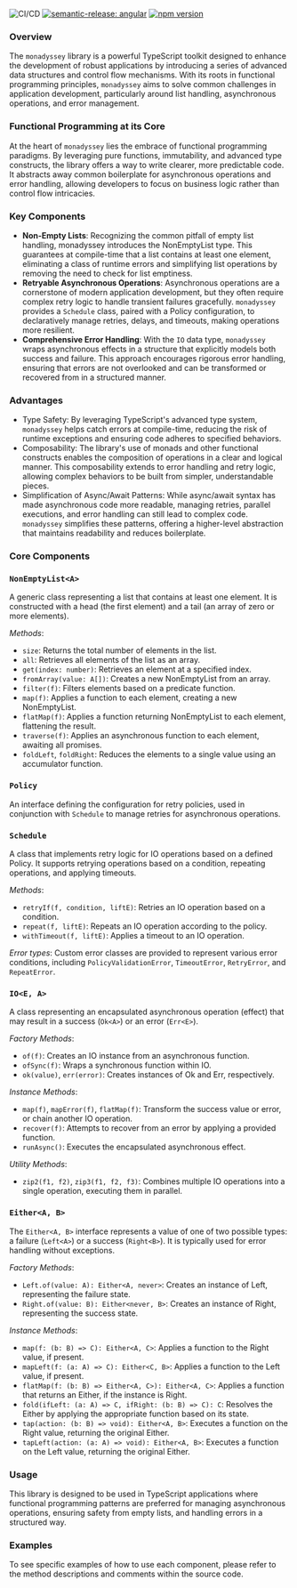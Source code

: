 ![CI/CD](https://github.com/gabriel-bornea/monadyssey/actions/workflows/release.yml/badge.svg)
[![semantic-release: angular](https://img.shields.io/badge/semantic--release-angular-e10079?logo=semantic-release)](https://github.com/semantic-release/semantic-release)
[![npm version](https://img.shields.io/npm/v/monadyssey.svg)](https://www.npmjs.com/package/monadyssey)

### Overview

The `monadyssey` library is a powerful TypeScript toolkit designed to enhance the development of 
robust applications by introducing a series of advanced data structures and control flow mechanisms. 
With its roots in functional programming principles, `monadyssey` aims to solve common challenges in 
application development, particularly around list handling, asynchronous operations, and error management.

### Functional Programming at its Core

At the heart of `monadyssey` lies the embrace of functional programming paradigms. By leveraging 
pure functions, immutability, and advanced type constructs, the library offers a way to write clearer, 
more predictable code. It abstracts away common boilerplate for asynchronous operations and error 
handling, allowing developers to focus on business logic rather than control flow intricacies.

### Key Components

* __Non-Empty Lists__: Recognizing the common pitfall of empty list handling, monadyssey introduces the 
NonEmptyList type. This guarantees at compile-time that a list contains at least one element, 
eliminating a class of runtime errors and simplifying list operations by removing the need to 
check for list emptiness.
* __Retryable Asynchronous Operations__: Asynchronous operations are a cornerstone of modern application 
development, but they often require complex retry logic to handle transient failures gracefully. 
`monadyssey` provides a `Schedule` class, paired with a Policy configuration, to declaratively manage 
retries, delays, and timeouts, making operations more resilient.
* __Comprehensive Error Handling__: With the `IO` data type, `monadyssey` wraps asynchronous effects 
in a structure that explicitly models both success and failure. This approach encourages 
rigorous error handling, ensuring that errors are not overlooked and can be transformed or 
recovered from in a structured manner.

### Advantages

* Type Safety: By leveraging TypeScript's advanced type system, `monadyssey` helps catch errors at 
compile-time, reducing the risk of runtime exceptions and ensuring code adheres to specified behaviors.
* Composability: The library's use of monads and other functional constructs enables the composition 
of operations in a clear and logical manner. This composability extends to error handling and 
retry logic, allowing complex behaviors to be built from simpler, understandable pieces.
* Simplification of Async/Await Patterns: While async/await syntax has made asynchronous code more 
readable, managing retries, parallel executions, and error handling can still lead to complex code. 
`monadyssey` simplifies these patterns, offering a higher-level abstraction that maintains 
readability and reduces boilerplate.

### Core Components

### `NonEmptyList<A>`
A generic class representing a list that contains at least one element. It is constructed 
with a head (the first element) and a tail (an array of zero or more elements).

*Methods*:

* `size`: Returns the total number of elements in the list.
* `all`: Retrieves all elements of the list as an array.
* `get(index: number)`: Retrieves an element at a specified index.
* `fromArray(value: A[])`: Creates a new NonEmptyList from an array.
* `filter(f)`: Filters elements based on a predicate function.
* `map(f)`: Applies a function to each element, creating a new NonEmptyList.
* `flatMap(f)`: Applies a function returning NonEmptyList to each element, flattening the result.
* `traverse(f)`: Applies an asynchronous function to each element, awaiting all promises.
* `foldLeft`, `foldRight`: Reduces the elements to a single value using an accumulator function.

### `Policy`
An interface defining the configuration for retry policies, used in conjunction with `Schedule` to manage retries 
for asynchronous operations.

### `Schedule`
A class that implements retry logic for IO operations based on a defined Policy. 
It supports retrying operations based on a condition, repeating operations, and applying timeouts.

*Methods*:

* `retryIf(f, condition, liftE)`: Retries an IO operation based on a condition.
* `repeat(f, liftE)`: Repeats an IO operation according to the policy.
* `withTimeout(f, liftE)`: Applies a timeout to an IO operation.

*Error types*:
Custom error classes are provided to represent various error conditions, including 
`PolicyValidationError`, `TimeoutError`, `RetryError`, and `RepeatError`.

### `IO<E, A>`
A class representing an encapsulated asynchronous operation (effect) 
that may result in a success (`Ok<A>`) or an error (`Err<E>`).

*Factory Methods*:

* `of(f)`: Creates an IO instance from an asynchronous function.
* `ofSync(f)`: Wraps a synchronous function within IO.
* `ok(value)`, `err(error)`: Creates instances of Ok and Err, respectively.

*Instance Methods*:

* `map(f)`, `mapError(f)`, `flatMap(f)`: Transform the success value or error, or chain another IO operation.
* `recover(f)`: Attempts to recover from an error by applying a provided function.
* `runAsync()`: Executes the encapsulated asynchronous effect.

*Utility Methods*:

* `zip2(f1, f2)`, `zip3(f1, f2, f3)`: Combines multiple IO operations into a single operation, executing them in parallel.

### `Either<A, B>`

The `Either<A, B>` interface represents a value of one of two possible types: a failure (`Left<A>`) or a success (`Right<B>`). 
It is typically used for error handling without exceptions.

*Factory Methods*:

* `Left.of(value: A): Either<A, never>`: Creates an instance of Left, representing the failure state.
* `Right.of(value: B): Either<never, B>`: Creates an instance of Right, representing the success state.

*Instance Methods*:

* `map(f: (b: B) => C): Either<A, C>`: Applies a function to the Right value, if present.
* `mapLeft(f: (a: A) => C): Either<C, B>`: Applies a function to the Left value, if present.
* `flatMap(f: (b: B) => Either<A, C>): Either<A, C>`: Applies a function that returns an Either, if the instance is Right.
* `fold(ifLeft: (a: A) => C, ifRight: (b: B) => C): C`: Resolves the Either by applying the appropriate function based on its state.
* `tap(action: (b: B) => void): Either<A, B>`: Executes a function on the Right value, returning the original Either.
* `tapLeft(action: (a: A) => void): Either<A, B>`: Executes a function on the Left value, returning the original Either.

### Usage
This library is designed to be used in TypeScript applications where functional programming patterns 
are preferred for managing asynchronous operations, ensuring safety from empty lists, and handling 
errors in a structured way.

### Examples
To see specific examples of how to use each component, please refer to the method descriptions 
and comments within the source code.

